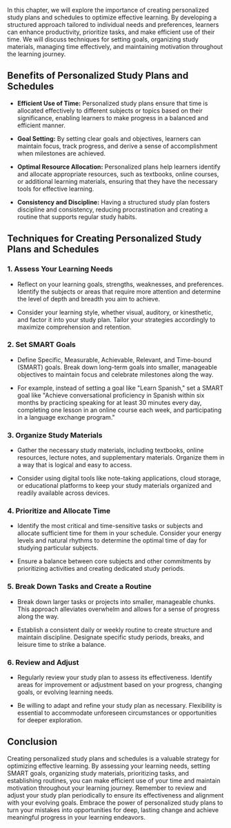 
In this chapter, we will explore the importance of creating personalized study plans and schedules to optimize effective learning. By developing a structured approach tailored to individual needs and preferences, learners can enhance productivity, prioritize tasks, and make efficient use of their time. We will discuss techniques for setting goals, organizing study materials, managing time effectively, and maintaining motivation throughout the learning journey.

Benefits of Personalized Study Plans and Schedules
--------------------------------------------------

* **Efficient Use of Time:** Personalized study plans ensure that time is allocated effectively to different subjects or topics based on their significance, enabling learners to make progress in a balanced and efficient manner.

* **Goal Setting:** By setting clear goals and objectives, learners can maintain focus, track progress, and derive a sense of accomplishment when milestones are achieved.

* **Optimal Resource Allocation:** Personalized plans help learners identify and allocate appropriate resources, such as textbooks, online courses, or additional learning materials, ensuring that they have the necessary tools for effective learning.

* **Consistency and Discipline:** Having a structured study plan fosters discipline and consistency, reducing procrastination and creating a routine that supports regular study habits.

Techniques for Creating Personalized Study Plans and Schedules
--------------------------------------------------------------

### 1. Assess Your Learning Needs

* Reflect on your learning goals, strengths, weaknesses, and preferences. Identify the subjects or areas that require more attention and determine the level of depth and breadth you aim to achieve.

* Consider your learning style, whether visual, auditory, or kinesthetic, and factor it into your study plan. Tailor your strategies accordingly to maximize comprehension and retention.

### 2. Set SMART Goals

* Define Specific, Measurable, Achievable, Relevant, and Time-bound (SMART) goals. Break down long-term goals into smaller, manageable objectives to maintain focus and celebrate milestones along the way.

* For example, instead of setting a goal like "Learn Spanish," set a SMART goal like "Achieve conversational proficiency in Spanish within six months by practicing speaking for at least 30 minutes every day, completing one lesson in an online course each week, and participating in a language exchange program."

### 3. Organize Study Materials

* Gather the necessary study materials, including textbooks, online resources, lecture notes, and supplementary materials. Organize them in a way that is logical and easy to access.

* Consider using digital tools like note-taking applications, cloud storage, or educational platforms to keep your study materials organized and readily available across devices.

### 4. Prioritize and Allocate Time

* Identify the most critical and time-sensitive tasks or subjects and allocate sufficient time for them in your schedule. Consider your energy levels and natural rhythms to determine the optimal time of day for studying particular subjects.

* Ensure a balance between core subjects and other commitments by prioritizing activities and creating dedicated study periods.

### 5. Break Down Tasks and Create a Routine

* Break down larger tasks or projects into smaller, manageable chunks. This approach alleviates overwhelm and allows for a sense of progress along the way.

* Establish a consistent daily or weekly routine to create structure and maintain discipline. Designate specific study periods, breaks, and leisure time to strike a balance.

### 6. Review and Adjust

* Regularly review your study plan to assess its effectiveness. Identify areas for improvement or adjustment based on your progress, changing goals, or evolving learning needs.

* Be willing to adapt and refine your study plan as necessary. Flexibility is essential to accommodate unforeseen circumstances or opportunities for deeper exploration.

Conclusion
----------

Creating personalized study plans and schedules is a valuable strategy for optimizing effective learning. By assessing your learning needs, setting SMART goals, organizing study materials, prioritizing tasks, and establishing routines, you can make efficient use of your time and maintain motivation throughout your learning journey. Remember to review and adjust your study plan periodically to ensure its effectiveness and alignment with your evolving goals. Embrace the power of personalized study plans to turn your mistakes into opportunities for deep, lasting change and achieve meaningful progress in your learning endeavors.
